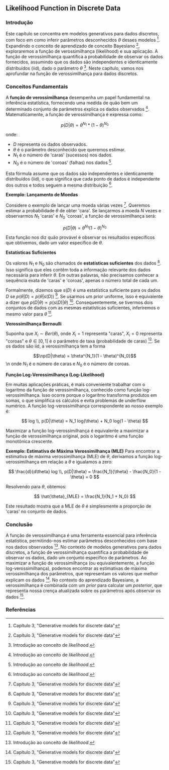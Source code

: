 ## Likelihood Function in Discrete Data

### Introdução
Este capítulo se concentra em modelos generativos para dados discretos, com foco em como inferir parâmetros desconhecidos $\theta$ desses modelos [^3]. Expandindo o conceito de aprendizado de conceito Bayesiano [^3], exploraremos a função de verossimilhança (likelihood) e sua aplicação. A função de verossimilhança quantifica a probabilidade de observar os dados fornecidos, assumindo que os dados são independentes e identicamente distribuídos (iid), dado o parâmetro $\theta$ [^introducao]. Neste capítulo, vamos nos aprofundar na função de verossimilhança para dados discretos.

### Conceitos Fundamentais

A **função de verossimilhança** desempenha um papel fundamental na inferência estatística, fornecendo uma medida de quão bem um determinado conjunto de parâmetros explica os dados observados [^introducao]. Matematicamente, a função de verossimilhança é expressa como:

$$ p(D|\theta) = \theta^{N_1} * (1 - \theta)^{N_0} $$

onde:
*   $D$ representa os dados observados.
*   $\theta$ é o parâmetro desconhecido que queremos estimar.
*   $N_1$ é o número de \'caras\' (sucessos) nos dados.
*   $N_0$ é o número de \'coroas\' (falhas) nos dados [^introducao].

Esta fórmula assume que os dados são independentes e identicamente distribuídos (iid), o que significa que cada ponto de dados é independente dos outros e todos seguem a mesma distribuição [^introducao].

**Exemplo: Lançamento de Moedas**

Considere o exemplo de lançar uma moeda várias vezes [^3]. Queremos estimar a probabilidade $\theta$ de obter \'cara\'. Se lançarmos a moeda $N$ vezes e observarmos $N_1$ \'caras\' e $N_0$ \'coroas\', a função de verossimilhança será:

$$ p(D|\theta) = \theta^{N_1} (1 - \theta)^{N_0} $$

Esta função nos diz quão provável é observar os resultados específicos que obtivemos, dado um valor específico de $\theta$.

**Estatísticas Suficientes**

Os valores $N_1$ e $N_0$ são chamados de **estatísticas suficientes** dos dados [^3]. Isso significa que eles contêm toda a informação relevante dos dados necessária para inferir $\theta$. Em outras palavras, não precisamos conhecer a sequência exata de \'caras\' e \'coroas\', apenas o número total de cada um.

Formalmente, dizemos que $s(D)$ é uma estatística suficiente para os dados $D$ se $p(\theta|D) = p(\theta|s(D))$ [^3]. Se usarmos um prior uniforme, isso é equivalente a dizer que $p(D|\theta) \propto p(s(D)|\theta)$ [^3]. Consequentemente, se tivermos dois conjuntos de dados com as mesmas estatísticas suficientes, inferiremos o mesmo valor para $\theta$ [^3].

**Verossimilhança Bernoulli**

Suponha que $X_i \sim Ber(\theta)$, onde $X_i = 1$ representa "caras", $X_i = 0$ representa "coroas" e $\theta \in [0, 1]$ é o parâmetro de taxa (probabilidade de caras) [^3]. Se os dados são iid, a verossimilhança tem a forma

$$\np(D|\theta) = \theta^{N_1}(1 - \theta)^{N_0}$$\n
onde $N_1$ é o número de caras e $N_0$ é o número de coroas.

**Função Log-Verossimilhança (Log-Likelihood)**

Em muitas aplicações práticas, é mais conveniente trabalhar com o logaritmo da função de verossimilhança, conhecido como função log-verossimilhança. Isso ocorre porque o logaritmo transforma produtos em somas, o que simplifica os cálculos e evita problemas de underflow numérico. A função log-verossimilhança correspondente ao nosso exemplo é:

$$ log \\, p(D|\theta) = N_1 log(\theta) + N_0 log(1 - \theta) $$

Maximizar a função log-verossimilhança é equivalente a maximizar a função de verossimilhança original, pois o logaritmo é uma função monotônica crescente.

**Exemplo: Estimativa de Máxima Verossimilhança (MLE)**
Para encontrar a estimativa de máxima verossimilhança (MLE) de $\theta$, derivamos a função log-verossimilhança em relação a $\theta$ e igualamos a zero:

$$ \frac{d}{d\theta} log \\, p(D|\theta) = \frac{N_1}{\theta} - \frac{N_0}{1 - \theta} = 0 $$

Resolvendo para $\theta$, obtemos:

$$ \hat{\theta}_{MLE} = \frac{N_1}{N_1 + N_0} $$

Este resultado mostra que a MLE de $\theta$ é simplesmente a proporção de \'caras\' no conjunto de dados.

### Conclusão

A função de verossimilhança é uma ferramenta essencial para inferência estatística, permitindo-nos estimar parâmetros desconhecidos com base nos dados observados [^introducao]. No contexto de modelos generativos para dados discretos, a função de verossimilhança quantifica a probabilidade de observar os dados, dado um conjunto específico de parâmetros. Ao maximizar a função de verossimilhança (ou equivalentemente, a função log-verossimilhança), podemos encontrar as estimativas de máxima verossimilhança dos parâmetros, que representam os valores que melhor explicam os dados [^3]. No contexto do aprendizado Bayesiano, a verossimilhança é combinada com um *prior* para calcular um *posterior*, que representa nossa crença atualizada sobre os parâmetros após observar os dados [^3].

### Referências
[^3]: Capítulo 3, "Generative models for discrete data"
[^introducao]: Introdução ao conceito de *likelihood*.
<!-- END -->